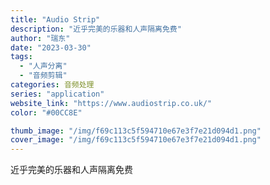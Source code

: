 ```yaml
---
title: "Audio Strip"
description: "近乎完美的乐器和人声隔离免费"
author: "瑞东"
date: "2023-03-30"
tags:
  - "人声分离"
  - "音频剪辑"
categories: 音频处理
series: "application"
website_link: "https://www.audiostrip.co.uk/"
color: "#00CC8E"

thumb_image: "/img/f69c113c5f594710e67e3f7e21d094d1.png"
cover_image: "/img/f69c113c5f594710e67e3f7e21d094d1.png"
---
```


近乎完美的乐器和人声隔离免费
